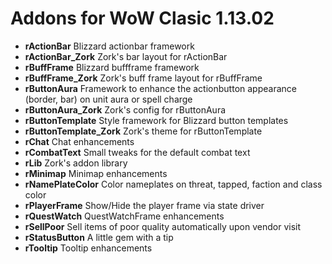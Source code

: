 # Addons for WoW Clasic 1.13.02

- **rActionBar** Blizzard actionbar framework
- **rActionBar_Zork** Zork's bar layout for rActionBar
- **rBuffFrame** Blizzard buffframe framework
- **rBuffFrame_Zork** Zork's buff frame layout for rBuffFrame
- **rButtonAura** Framework to enhance the actionbutton appearance (border, bar) on unit aura or spell charge
- **rButtonAura_Zork** Zork's config for rButtonAura
- **rButtonTemplate** Style framework for Blizzard button templates
- **rButtonTemplate_Zork** Zork's theme for rButtonTemplate
- **rChat** Chat enhancements
- **rCombatText** Small tweaks for the default combat text
- **rLib** Zork's addon library
- **rMinimap** Minimap enhancements
- **rNamePlateColor** Color nameplates on threat, tapped, faction and class color
- **rPlayerFrame** Show/Hide the player frame via state driver
- **rQuestWatch** QuestWatchFrame enhancements
- **rSellPoor** Sell items of poor quality automatically upon vendor visit
- **rStatusButton** A little gem with a tip
- **rTooltip** Tooltip enhancements
